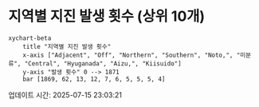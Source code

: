# 지역별 지진 발생 횟수 (상위 10개)

```mermaid
xychart-beta
    title "지역별 지진 발생 횟수"
    x-axis ["Adjacent", "Off", "Northern", "Southern", "Noto,", "미분류", "Central", "Hyuganada", "Aizu,", "Kiisuido"]
    y-axis "발생 횟수" 0 --> 1871
    bar [1869, 62, 13, 12, 7, 6, 5, 5, 5, 4]
```

업데이트 시간: 2025-07-15 23:03:21
